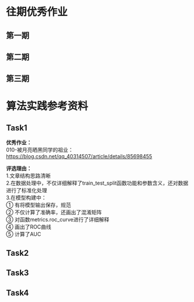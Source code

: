 # 往期优秀作业
## 第一期
## 第二期
## 第三期
# 算法实践参考资料  
## Task1 
**优秀作业：**  
010-被月亮晒黑同学的祖业：
https://blog.csdn.net/qq_40314507/article/details/85698455 

**评选理由：**  
1.文章结构思路清晰  
2.在数据处理中，不仅详细解释了train_test_split函数功能和参数含义，还对数据进行了标准化处理  
3.在模型构建中：  
  ① 有将模型输出保存，规范  
  ② 不仅计算了准确率，还画出了混淆矩阵   
  ③ 对函数metrics.roc_curve进行了详细解释   
  ④ 画出了ROC曲线   
  ⑤ 计算了AUC  
## Task2 

## Task3

## Task4